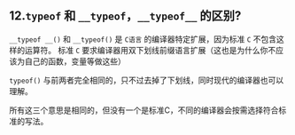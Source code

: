 ## 12.`typeof` 和 `__typeof`，`__typeof__` 的区别?

`__typeof __()` 和 `__typeof()` 是 `C语言` 的编译器特定扩展，因为标准 `C` 不包含这样的运算符。 标准 `C` 要求编译器用双下划线前缀语言扩展（这也是为什么你不应该为自己的函数，变量等做这些）

`typeof()` 与前两者完全相同的，只不过去掉了下划线，同时现代的编译器也可以理解。

所有这三个意思是相同的，但没有一个是标准C，不同的编译器会按需选择符合标准的写法。



